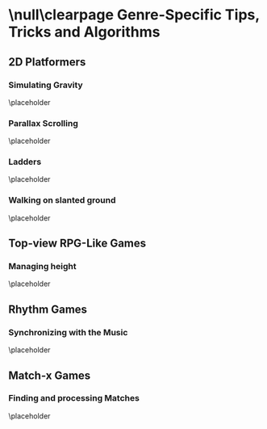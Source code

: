 \null\clearpage
Genre-Specific Tips, Tricks and Algorithms
==========================================

2D Platformers
---------------

### Simulating Gravity

\placeholder

<!-- TODO: Just add a constant acceleration down -->

### Parallax Scrolling

\placeholder

<!-- TODO: talk about image "loop points", how big the image should be (at least 2x the screen size in the scrolling direction) and how to loop and make a seemingly infinite background-->

### Ladders

\placeholder

<!-- TODO: How to allow the player to use ladders -->

### Walking on slanted ground

\placeholder

<!-- TODO: How to walk on slanted ground -->

Top-view RPG-Like Games
-----------------------

### Managing height

\placeholder

<!-- TODO: How to manage the different "heights" in the game -->

Rhythm Games
------------

### Synchronizing with the Music

\placeholder

<!-- TODO: Basic Beat detection or how to somehow sync music and gameplay -->

Match-x Games
--------------

### Finding and processing Matches

\placeholder

<!-- TODO: How to find the matches in match-3 style games -->
